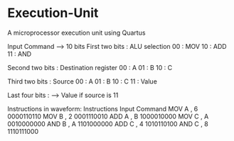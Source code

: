 # Execution-Unit
A microprocessor execution unit using Quartus 

Input Command —> 10 bits
First two bits :  ALU selection
00 : MOV
10 : ADD
11 : AND

Second two bits : Destination register
00 : A
01 : B
10 : C

Third two bits : Source
00 : A
01 : B
10 : C
11 : Value

Last four bits : 
	—> Value if source is 11



Instructions in waveform:
Instructions	Input Command
MOV A , 6	   0000110110
MOV B , 2	   0001110010
ADD A , B	   1000010000
MOV C , A	   0010000000
AND B , A	   1101000000
ADD C , 4	   1010110100
AND C , 8	   1110111000







